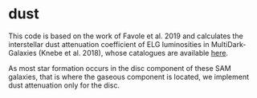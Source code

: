 # dust
This code is based on the work of Favole et al. 2019 and calculates the interstellar dust attenuation coefficient of ELG luminosities in MultiDark-Galaxies (Knebe et al. 2018), whose catalogues are available [here](https://projects.ift.uam-csic.es/skies-universes/SUsimulations/MDgalaxies/).

As most star formation occurs in the disc component of these SAM galaxies, that is where the gaseous component is located, we implement dust attenuation only for the disc.
